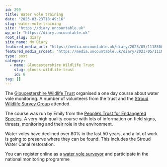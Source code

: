 ```yaml
---
id: 299
title: Water vole training
date: "2023-03-23T18:49:16"
slug: water-vole-training
site: "https://diary.uncountable.uk"
wp_url: "https://diary.uncountable.uk"
root_slug: diary
site_name: My Diary
featured_media_url: "https://media.uncountable.uk/diary/2023/05/11185003/20230323_140213.webp"
featured_media_srcset: "https://media.uncountable.uk/diary/2023/05/11185003/20230323_140213-300x149.webp 300w, https://media.uncountable.uk/diary/2023/05/11185003/20230323_140213-1024x508.webp 1024w, https://media.uncountable.uk/diary/2023/05/11185003/20230323_140213-150x150.webp 150w, https://media.uncountable.uk/diary/2023/05/11185003/20230323_140213-1920x953.webp 1920w, https://media.uncountable.uk/diary/2023/05/11185003/20230323_140213.webp 2000w"
type: post
category:
  - name: Gloucestershire Wildlife Trust
    slug: gloucs-wildlife-trust
    id: 6
tag: []
---
```



<p>The <a href="https://www.gloucestershirewildlifetrust.co.uk/volunteer">Gloucestershire Wildlife Trust</a> organised a one day course about water vole monitoring.  A number of volunteers from the trust and the <a href="https://stroudwildlifesurvey.org.uk">Stroud Wildlife Survey Group</a> attended.</p>



<p>The course was run by Emily from the <a href="https://ptes.org/campaigns/water-voles/">People&#8217;s Trust for Endangered Species</a>.  A very high quality course with lots of information on field signs, threats, monitoring and their role in the environment.</p>



<p>Water voles have declined over 80% in the last 50 years, and a lot of work is going to preserve where they can be found.  This includes the Stroud Water Canal restoration.</p>



<p>You can register online as a <a href="https://watervoles.ptes.org/auth/register">water vole surveyor</a> and participate in the national monitoring programme</p>
